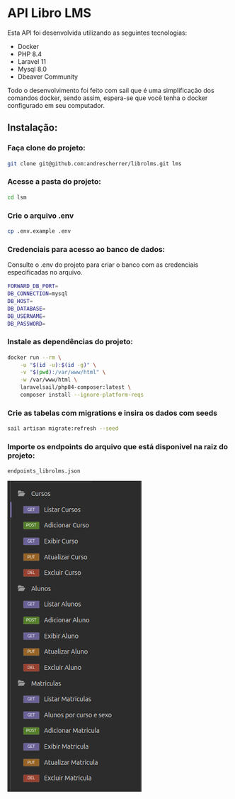 # API Libro LMS 

Esta API foi desenvolvida utilizando as seguintes tecnologias:

- Docker
- PHP 8.4
- Laravel 11 
- Mysql 8.0
- Dbeaver Community

Todo o desenvolvimento foi feito com sail que é uma simplificação dos comandos
docker, sendo assim, espera-se que você tenha o docker configurado em seu computador.

## Instalação:

### Faça clone do projeto:
```bash
git clone git@github.com:andrescherrer/librolms.git lms
```

### Acesse a pasta do projeto:
```bash
cd lsm
```
### Crie o arquivo .env
```bash
cp .env.example .env
```

### Credenciais para acesso ao banco de dados:
Consulte o .env do projeto para criar o banco com as credenciais especificadas
no arquivo.
```bash
FORWARD_DB_PORT=
DB_CONNECTION=mysql
DB_HOST=
DB_DATABASE=
DB_USERNAME=
DB_PASSWORD=
```

### Instale as dependências do projeto:
```bash
docker run --rm \
    -u "$(id -u):$(id -g)" \
    -v "$(pwd):/var/www/html" \
    -w /var/www/html \
    laravelsail/php84-composer:latest \
    composer install --ignore-platform-reqs
```
### Crie as tabelas com migrations e insira os dados com seeds
```bash
sail artisan migrate:refresh --seed
```
### Importe os endpoints do arquivo que está disponivel na raiz do projeto:
```bash
endpoints_librolms.json
```

![Lista de Endpoints](lista-endpoints.png)




